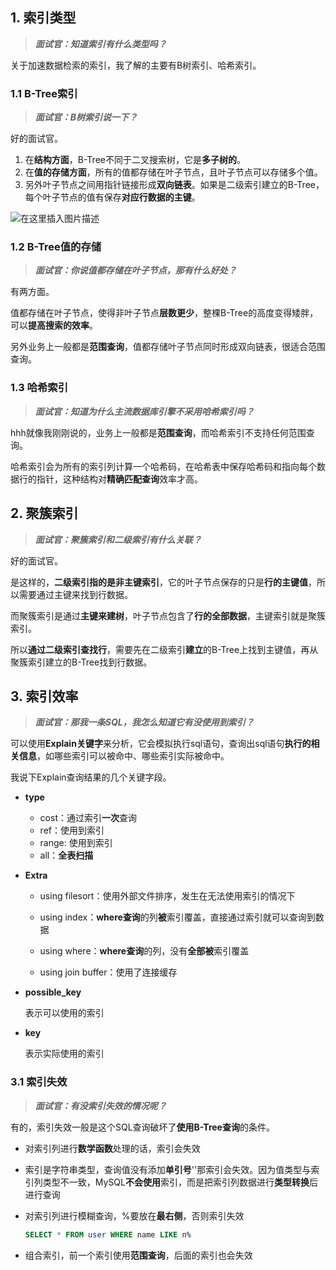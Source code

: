 ## 1. 索引类型


> ***面试官：知道索引有什么类型吗？***

关于加速数据检索的索引，我了解的主要有B树索引、哈希索引。

### 1.1 B-Tree索引

> ***面试官：B树索引说一下？***

好的面试官。

1. 在**结构方面**，B-Tree不同于二叉搜索树，它是**多子树的**。
2. 在**值的存储方面**，所有的值都存储在叶子节点，且叶子节点可以存储多个值。
3. 另外叶子节点之间用指针链接形成**双向链表**。如果是二级索引建立的B-Tree，每个叶子节点的值有保存**对应行数据的主键**。

![在这里插入图片描述](https://img-blog.csdnimg.cn/direct/4cc6c9c3150c4365bf5ad7405e554585.png#pic_center)

### 1.2 B-Tree值的存储

> ***面试官：你说值都存储在叶子节点，那有什么好处？***

有两方面。

值都存储在叶子节点，使得非叶子节点**层数更少**，整棵B-Tree的高度变得矮胖，可以**提高搜索的效率**。

另外业务上一般都是**范围查询**，值都存储叶子节点同时形成双向链表，很适合范围查询。

### 1.3 哈希索引

> ***面试官：知道为什么主流数据库引擎不采用哈希索引吗？***

hhh就像我刚刚说的，业务上一般都是**范围查询**，而哈希索引不支持任何范围查询。

哈希索引会为所有的索引列计算一个哈希码，在哈希表中保存哈希码和指向每个数据行的指针，这种结构对**精确匹配查询**效率才高。

## 2. 聚簇索引

> ***面试官：聚簇索引和二级索引有什么关联？***

好的面试官。

是这样的，**二级索引指的是非主键索引**，它的叶子节点保存的只是**行的主键值**，所以需要通过主键来找到行数据。

而聚簇索引是通过**主键来建树**，叶子节点包含了**行的全部数据**，主键索引就是聚簇索引。

所以**通过二级索引查找行**，需要先在二级索引**建立**的B-Tree上找到主键值，再从聚簇索引建立的B-Tree找到行数据。

## 3. 索引效率

> ***面试官：那我一条SQL，我怎么知道它有没使用到索引？***

可以使用**Explain关键字**来分析，它会模拟执行sql语句，查询出sql语句**执行的相关信息**，如哪些索引可以被命中、哪些索引实际被命中。

我说下Explain查询结果的几个关键字段。

- **type**

  - cost：通过索引**一次**查询
  - ref：使用到索引
  - range: 使用到索引
  - all：**全表扫描**

- **Extra**

  - using filesort：使用外部文件排序，发生在无法使用索引的情况下

  - using index：**where查询**的列**被**索引覆盖，直接通过索引就可以查询到数据

  - using where：**where查询**的列，没有**全部被**索引覆盖

  - using join buffer：使用了连接缓存

- **possible_key**

  表示可以使用的索引

- **key**

  表示实际使用的索引

### 3.1 索引失效

> ***面试官：有没索引失效的情况呢？***

有的，索引失效一般是这个SQL查询破坏了**使用B-Tree查询**的条件。

- 对索引列进行**数学函数**处理的话，索引会失效

- 索引是字符串类型，查询值没有添加**单引号**''那索引会失效。因为值类型与索引列类型不一致，MySQL**不会使用**索引，而是把索引列数据进行**类型转换**后进行查询

- 对索引列进行模糊查询，%要放在**最右侧**，否则索引失效

  ```sql
  SELECT * FROM user WHERE name LIKE n%
  ```

- 组合索引，前一个索引使用**范围查询**，后面的索引也会失效
